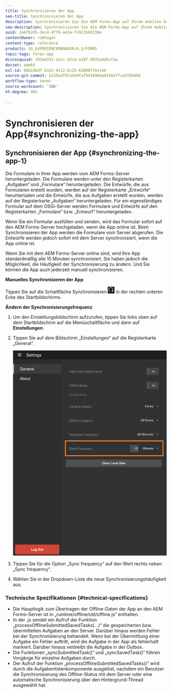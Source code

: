 ```yaml
---
title: Synchronisieren der App
seo-title: Synchronisieren der App
description: Synchronisieren Sie die AEM Forms-App auf Ihrem mobilen Gerät mit dem AEM Forms-Server.
seo-description: Synchronisieren Sie die AEM Forms-App auf Ihrem mobilen Gerät mit dem AEM Forms-Server.
uuid: 3a6fb2d5-2ec4-4f78-a42a-fc921b66238e
contentOwner: robhagat
content-type: reference
products: SG_EXPERIENCEMANAGER/6.5/FORMS
topic-tags: forms-app
discoiquuid: 393e4332-a2cc-42c8-a18f-3035addbcfaa
docset: aem65
exl-id: 6bb1d6df-b322-4112-bc25-6300877ee146
source-git-commit: b220adf6fa3e9faf94389b9a9416b7fca2f89d9d
workflow-type: tm+mt
source-wordcount: '386'
ht-degree: 96%

---
```


# Synchronisieren der App{#synchronizing-the-app}

## Synchronisieren der App {#synchronizing-the-app-1}

Die Formulare in Ihrer App werden vom AEM Forms-Server heruntergeladen. Die Formulare werden unter den Registerkarten „Aufgaben“ und „Formulare“ heruntergeladen. Die Entwürfe, die aus Formularen erstellt wurden, werden auf der Registerkarte „Entwürfe“ herunterladen und die Entwürfe, die aus Aufgaben erstellt wurden, werden auf der Registerkarte „Aufgaben“ heruntergeladen. Für ein eigenständiges Formular auf dem OSGi-Server werden Formulare und Entwürfe auf den Registerkarten „Formulare“ bzw. „Entwurf“ heruntergeladen.

Wenn Sie ein Formular ausfüllen und senden, wird das Formular sofort auf den AEM Forms-Server hochgeladen, wenn die App online ist. Beim Synchronisieren der App werden die Formulare vom Server abgerufen. Die Entwürfe werden jedoch sofort mit dem Server synchronisiert, wenn die App online ist.

Wenn Sie mit dem AEM Forms-Server online sind, wird Ihre App standardmäßig alle 15 Minuten synchronisiert. Sie haben jedoch die Möglichkeit, die Häufigkeit der Synchronisierung zu ändern. Und Sie können die App auch jederzeit manuell synchronisieren.

**Manuelles Synchronisieren der App**

Tippen Sie auf die Schaltfläche Synchronisieren ![sync-app](assets/sync-app.png) in der rechten unteren Ecke des Startbildschirms.

**Ändern der Synchronisierungsfrequenz**

1. Um den Einstellungsbildschirm aufzurufen, tippen Sie links oben auf dem Startbildschirm auf die Menüschaltfläche und dann auf **Einstellungen**.
1. Tippen Sie auf dem Bildschirm „Einstellungen“ auf die Registerkarte „General“.

   ![Einstellung der Synchronisierungsfrequenz im Fenster „Allgemeine Einstellungen“](assets/gen-settings-2.png)

1. Tippen Sie für die Option „Sync frequency“ auf den Wert rechts neben „Sync frequency“. 
1. Wählen Sie in der Dropdown-Liste die neue Synchronisierungshäufigkeit aus.

### Technische Spezifikationen {#technical-specifications}

* Die Hauptlogik zum Übertragen der Offline-Daten der App an den AEM Forms-Server ist in „runtime/offline/util/offline.js“ enthalten.
* In der .js sendet ein Aufruf der Funktion „processOfflineSubmittedSavedTasks(...)“ die gespeicherten bzw. übermittelten Aufgaben an den Server. Darüber hinaus werden Fehler bei der Synchronisierung behandelt. Wenn bei der Übermittlung einer Aufgabe ein Fehler auftritt, wird die Aufgabe in der App als fehlerhaft markiert. Darüber hinaus verbleibt die Aufgabe in der Outbox.
* Die Funktionen „syncSubmittedTask()“ und „syncSavedTask()“ führen Vorgänge für einzelne Aufgaben durch.
* Der Aufruf der Funktion „processOfflineSubmittedSavedTasks()“ wird durch die Aufgabenlistenkomponente ausgelöst, nachdem ein Benutzer die Synchronisierung des Offline-Status mit dem Server oder eine automatische Synchronisierung über den Hintergrund-Thread ausgewählt hat.
